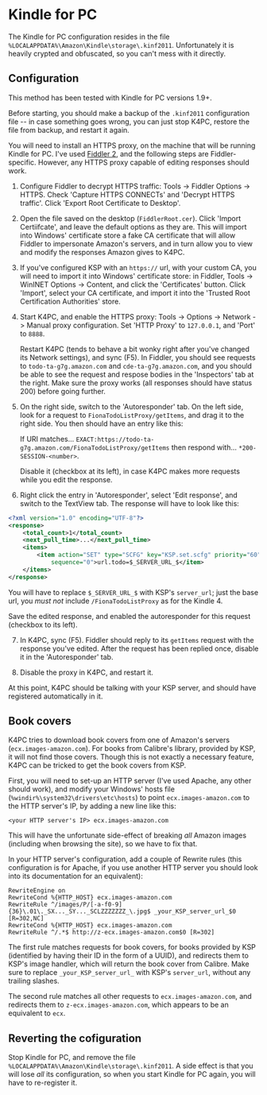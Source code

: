 Kindle for PC
=============


The Kindle for PC configuration resides in the file `%LOCALAPPDATA%\Amazon\Kindle\storage\.kinf2011`. Unfortunately it
is heavily crypted and obfuscated, so you can't mess with it directly.


Configuration
-------------

This method has been tested with Kindle for PC versions 1.9+.

Before starting, you should make a backup of the `.kinf2011` configuration file -- in case something goes wrong, you can
just stop K4PC, restore the file from backup, and restart it again.

You will need to install an HTTPS proxy, on the machine that will be running Kindle for PC. I've used
[Fiddler 2](http://www.fiddler2.com/fiddler2), and the following steps are Fiddler-specific. However, any HTTPS proxy
capable of editing responses should work.

1. Configure Fiddler to decrypt HTTPS traffic: Tools -> Fiddler Options -> HTTPS. Check 'Capture HTTPS CONNECTs' and
	'Decrypt HTTPS traffic'. Click 'Export Root Certificate to Desktop'.

2. Open the file saved on the desktop (`FiddlerRoot.cer`). Click 'Import Certiifcate', and leave the default options as
	they are. This will import into Windows' certificate store a fake CA certificate that will allow Fiddler to
	impersonate Amazon's servers, and in turn allow you to view and modify the responses Amazon gives to K4PC.

3. If you've configured KSP with an `https://` url, with your custom CA, you will need to import it into Windows'
	certificate store: in Fiddler, Tools -> WinINET Options -> Content, and click the 'Certificates' button. Click
	'Import', select your CA certificate, and import it into the 'Trusted Root Certification Authorities' store.

4. Start K4PC, and enable the HTTPS proxy: Tools -> Options -> Network -> Manual proxy configuration. Set
	'HTTP Proxy' to `127.0.0.1`, and 'Port' to `8888`.

	Restart K4PC (tends to behave a bit wonky right after you've changed its Network settings), and sync (F5). In
	Fiddler, you should see requests to `todo-ta-g7g.amazon.com` and `cde-ta-g7g.amazon.com`, and you should be able to
	see the request and respose bodies in the 'Inspectors' tab at the right. Make sure the proxy works (all responses
	should have status 200) before going further.

5. On the right side, switch to the 'Autoresponder' tab. On the left side, look for a request to
	`FionaTodoListProxy/getItems`, and drag it to the right side. You then should have an entry like this:

	If URI matches... `EXACT:https://todo-ta-g7g.amazon.com/FionaTodoListProxy/getItems` then respond with...
	`*200-SESSION-<number>`.

	Disable it (checkbox at its left), in case K4PC makes more requests while you edit the response.

6. Right click the entry in 'Autoresponder', select 'Edit response', and switch to the TextView tab. The response will
	have to look like this:

```xml
<?xml version="1.0" encoding="UTF-8"?>
<response>
	<total_count>1</total_count>
	<next_pull_time>...</next_pull_time>
	<items>
		<item action="SET" type="SCFG" key="KSP.set.scfg" priority="60" is_incremental="false"
			sequence="0">url.todo=$_SERVER_URL_$</item>
	</items>
</response>
```

You will have to replace `$_SERVER_URL_$` with KSP's `server_url`; just the base url, you *must not* include
`/FionaTodoListProxy` as for the Kindle 4.

Save the edited response, and enabled the autoresponder for this request (checkbox to its left).

7. In K4PC, sync (F5). Fiddler should reply to its `getItems` request with the response you've edited. After the request
	has been replied once, disable it in the 'Autoresponder' tab.

8. Disable the proxy in K4PC, and restart it.

At this point, K4PC should be talking with your KSP server, and should have registered automatically in it.


Book covers
-----------

K4PC tries to download book covers from one of Amazon's servers (`ecx.images-amazon.com`). For books from Calibre's
library, provided by KSP, it will not find those covers. Though this is not exactly a necessary feature, K4PC can be
tricked to get the book covers from KSP.

First, you will need to set-up an HTTP server (I've used Apache, any other should work), and modify your Windows' hosts
file (`%windir%\system32\drivers\etc\hosts`) to point `ecx.images-amazon.com` to the HTTP server's IP, by adding a new
line like this:

```<your HTTP server's IP> ecx.images-amazon.com```

This will have the unfortunate side-effect of breaking *all* Amazon images (including when browsing the site), so we
have to fix that.

In your HTTP server's configuration, add a couple of Rewrite rules (this configuration is for Apache, if you use another
HTTP server you should look into its documentation for an equivalent):

```
RewriteEngine on
RewriteCond %{HTTP_HOST} ecx.images-amazon.com
RewriteRule ^/images/P/[-a-f0-9]{36}\.01\._SX..._SY..._SCLZZZZZZZ_\.jpg$ _your_KSP_server_url_$0 [R=302,NC]
RewriteCond %{HTTP_HOST} ecx.images-amazon.com
RewriteRule ^/.*$ http://z-ecx.images-amazon.com$0 [R=302]
```

The first rule matches requests for book covers, for books provided by KSP (identified by having their ID in the form of
a UUID), and redirects them to KSP's image handler, which will return the book cover from Calibre. Make sure to replace
`_your_KSP_server_url_` with KSP's `server_url`, without any trailing slashes.

The second rule matches all other requests to `ecx.images-amazon.com`, and redirects them to `z-ecx.images-amazon.com`,
which appears to be an equivalent to `ecx`.


Reverting the cofiguration
--------------------------

Stop Kindle for PC, and remove the file `%LOCALAPPDATA%\Amazon\Kindle\storage\.kinf2011`. A side effect is that you will
lose *all* its configuration, so when you start Kindle for PC again, you will have to re-register it.
